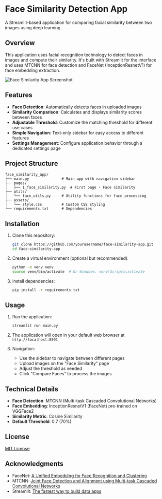 # Face Similarity Detection App

A Streamlit-based application for comparing facial similarity between two images using deep learning.

## Overview

This application uses facial recognition technology to detect faces in images and compute their similarity. It's built with Streamlit for the interface and uses MTCNN for face detection and FaceNet (InceptionResnetV1) for face embedding extraction.

![Face Similarity App Screenshot](https://via.placeholder.com/800x400.png?text=Face+Similarity+App)

## Features

- **Face Detection**: Automatically detects faces in uploaded images
- **Similarity Comparison**: Calculates and displays similarity scores between faces
- **Adjustable Threshold**: Customize the matching threshold for different use cases
- **Simple Navigation**: Text-only sidebar for easy access to different features
- **Settings Management**: Configure application behavior through a dedicated settings page

## Project Structure

```
face_similarity_app/
├── main.py               # Main app with navigation sidebar
├── pages/
│   ├── 1_face_similarity.py  # First page - Face similarity
├── utils/
│   └── face_utils.py     # Utility functions for face processing
├── assets/
│   └── style.css         # Custom CSS styling
└── requirements.txt      # Dependencies
```

## Installation

1. Clone this repository:
   ```bash
   git clone https://github.com/yourusername/face-similarity-app.git
   cd face-similarity-app
   ```

2. Create a virtual environment (optional but recommended):
   ```bash
   python -m venv venv
   source venv/bin/activate  # On Windows: venv\Scripts\activate
   ```

3. Install dependencies:
   ```bash
   pip install -r requirements.txt
   ```

## Usage

1. Run the application:
   ```bash
   streamlit run main.py
   ```

2. The application will open in your default web browser at `http://localhost:8501`

3. Navigation:
   - Use the sidebar to navigate between different pages
   - Upload images on the "Face Similarity" page
   - Adjust the threshold as needed
   - Click "Compare Faces" to process the images

## Technical Details

- **Face Detection**: MTCNN (Multi-task Cascaded Convolutional Networks)
- **Face Embedding**: InceptionResnetV1 (FaceNet) pre-trained on VGGFace2
- **Similarity Metric**: Cosine Similarity
- **Default Threshold**: 0.7 (70%)


## License

[MIT License](LICENSE)

## Acknowledgments

- FaceNet: [A Unified Embedding for Face Recognition and Clustering](https://arxiv.org/abs/1503.03832)
- MTCNN: [Joint Face Detection and Alignment using Multi-task Cascaded Convolutional Networks](https://arxiv.org/abs/1604.02878)
- Streamlit: [The fastest way to build data apps](https://streamlit.io/)
